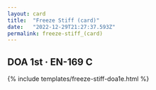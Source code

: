 ```yaml
---
layout: card
title:  "Freeze Stiff (card)"
date:   "2022-12-29T21:27:37.593Z"
permalink: freeze-stiff_(card)
---
```


## DOA 1st &middot; EN-169 C

{% include templates/freeze-stiff-doa1e.html %}
